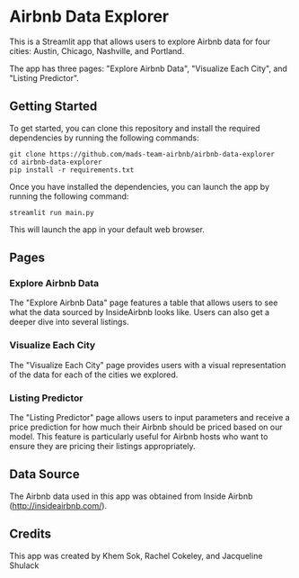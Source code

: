# Airbnb Data Explorer

This is a Streamlit app that allows users to explore Airbnb data for four cities: Austin, Chicago, Nashville, and Portland.

The app has three pages: "Explore Airbnb Data", "Visualize Each City", and "Listing Predictor".

## Getting Started

To get started, you can clone this repository and install the required dependencies by running the following commands:

```
git clone https://github.com/mads-team-airbnb/airbnb-data-explorer
cd airbnb-data-explorer
pip install -r requirements.txt
```

Once you have installed the dependencies, you can launch the app by running the following command:

```
streamlit run main.py
```

This will launch the app in your default web browser.

## Pages

### Explore Airbnb Data
The "Explore Airbnb Data" page features a table that allows users to see what the data sourced by InsideAirbnb looks like. Users can also get a deeper dive into several listings.

### Visualize Each City

The "Visualize Each City" page provides users with a visual representation of the data for each of the cities we explored.

### Listing Predictor

The "Listing Predictor" page allows users to input parameters and receive a price prediction for how much their Airbnb should be priced based on our model. This feature is particularly useful for Airbnb hosts who want to ensure they are pricing their listings appropriately.

## Data Source

The Airbnb data used in this app was obtained from Inside Airbnb (http://insideairbnb.com/).

## Credits

This app was created by Khem Sok, Rachel Cokeley, and Jacqueline Shulack
